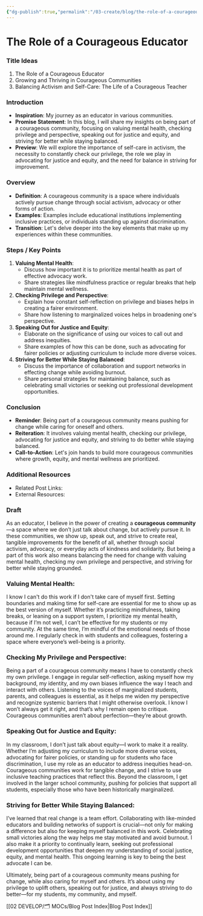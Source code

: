 ```yaml
---
{"dg-publish":true,"permalink":"/03-create/blog/the-role-of-a-courageous-educator/","tags":["courage","education","advocacy","activism"]}
---
```



# The Role of a Courageous Educator

### Title Ideas
1. The Role of a Courageous Educator
2. Growing and Thriving in Courageous Communities
3. Balancing Activism and Self-Care: The Life of a Courageous Teacher

### Introduction

- **Inspiration**: My journey as an educator in various communities.
- **Promise Statement**: In this blog, I will share my insights on being part of a courageous community, focusing on valuing mental health, checking privilege and perspective, speaking out for justice and equity, and striving for better while staying balanced.
- **Preview**: We will explore the importance of self-care in activism, the necessity to constantly check our privilege, the role we play in advocating for justice and equity, and the need for balance in striving for improvement.

### Overview

- **Definition**: A courageous community is a space where individuals actively pursue change through social activism, advocacy or other forms of action.
- **Examples**: Examples include educational institutions implementing inclusive practices, or individuals standing up against discrimination.
- **Transition**: Let's delve deeper into the key elements that make up my experiences within these communities.

### Steps / Key Points

1. **Valuing Mental Health**:
    - Discuss how important it is to prioritize mental health as part of effective advocacy work.
    - Share strategies like mindfulness practice or regular breaks that help maintain mental wellness.
2. **Checking Privilege and Perspective**:
    - Explain how constant self-reflection on privilege and biases helps in creating a fairer environment.
    - Share how listening to marginalized voices helps in broadening one's perspective.
3. **Speaking Out for Justice and Equity**:
    - Elaborate on the significance of using our voices to call out and address inequities.
    - Share examples of how this can be done, such as advocating for fairer policies or adjusting curriculum to include more diverse voices.
4. **Striving for Better While Staying Balanced**:
    - Discuss the importance of collaboration and support networks in effecting change while avoiding burnout.
    - Share personal strategies for maintaining balance, such as celebrating small victories or seeking out professional development opportunities.

### Conclusion

- **Reminder**: Being part of a courageous community means pushing for change while caring for oneself and others. 
- **Reiteration**: It involves valuing mental health, checking our privilege, advocating for justice and equity, and striving to do better while staying balanced.
- **Call-to-Action**: Let's join hands to build more courageous communities where growth, equity, and mental wellness are prioritized.

### Additional Resources

- Related Post Links:
- External Resources:



### Draft 

As an educator, I believe in the power of creating a **courageous community**—a space where we don’t just talk about change, but actively pursue it. In these communities, we show up, speak out, and strive to create real, tangible improvements for the benefit of all, whether through social activism, advocacy, or everyday acts of kindness and solidarity. But being a part of this work also means balancing the need for change with valuing mental health, checking my own privilege and perspective, and striving for better while staying grounded.

### Valuing Mental Health:

I know I can't do this work if I don't take care of myself first. Setting boundaries and making time for self-care are essential for me to show up as the best version of myself. Whether it’s practicing mindfulness, taking breaks, or leaning on a support system, I prioritize my mental health, because if I’m not well, I can’t be effective for my students or my community. At the same time, I’m mindful of the emotional needs of those around me. I regularly check in with students and colleagues, fostering a space where everyone’s well-being is a priority.

### Checking My Privilege and Perspective:

Being a part of a courageous community means I have to constantly check my own privilege. I engage in regular self-reflection, asking myself how my background, my identity, and my own biases influence the way I teach and interact with others. Listening to the voices of marginalized students, parents, and colleagues is essential, as it helps me widen my perspective and recognize systemic barriers that I might otherwise overlook. I know I won’t always get it right, and that’s why I remain open to critique. Courageous communities aren’t about perfection—they’re about growth.

### Speaking Out for Justice and Equity:

In my classroom, I don’t just talk about equity—I work to make it a reality. Whether I’m adjusting my curriculum to include more diverse voices, advocating for fairer policies, or standing up for students who face discrimination, I use my role as an educator to address inequities head-on. Courageous communities work for tangible change, and I strive to use inclusive teaching practices that reflect this. Beyond the classroom, I get involved in the larger school community, pushing for policies that support all students, especially those who have been historically marginalized.

### Striving for Better While Staying Balanced:

I’ve learned that real change is a team effort. Collaborating with like-minded educators and building networks of support is crucial—not only for making a difference but also for keeping myself balanced in this work. Celebrating small victories along the way helps me stay motivated and avoid burnout. I also make it a priority to continually learn, seeking out professional development opportunities that deepen my understanding of social justice, equity, and mental health. This ongoing learning is key to being the best advocate I can be.

Ultimately, being part of a courageous community means pushing for change, while also caring for myself and others. It’s about using my privilege to uplift others, speaking out for justice, and always striving to do better—for my students, my community, and myself.


[[02 DEVELOP/🗂️ MOCs/Blog Post Index\|Blog Post Index]]